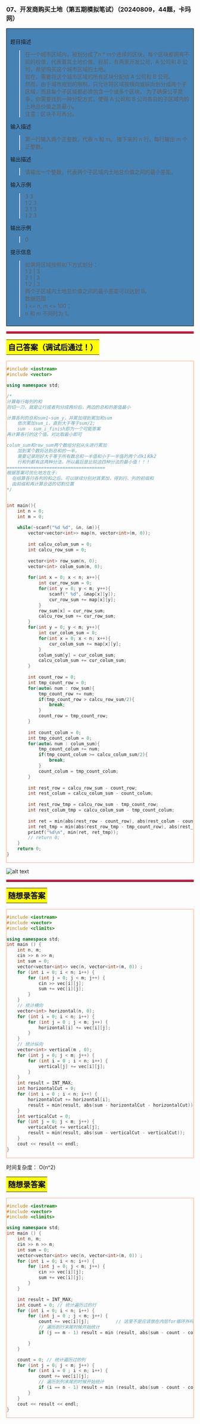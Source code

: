 ### 07、开发商购买土地（第五期模拟笔试）（20240809，44题，卡玛网）
<div style="border: 1px solid black; padding: 10px; background-color: SteelBlue;">

题目描述
>在一个城市区域内，被划分成了n * m个连续的区块，每个区块都拥有不同的权值，代表着其土地价值。目前，有两家开发公司，A 公司和 B 公司，希望购买这个城市区域的土地。   
现在，需要将这个城市区域的所有区块分配给 A 公司和 B 公司。  
然而，由于城市规划的限制，只允许将区域按横向或纵向划分成两个子区域，而且每个子区域都必须包含一个或多个区块。 为了确保公平竞争，你需要找到一种分配方式，使得 A 公司和 B 公司各自的子区域内的土地总价值之差最小。   
注意：区块不可再分。

输入描述
>第一行输入两个正整数，代表 n 和 m。 
接下来的 n 行，每行输出 m 个正整数。

输出描述
>请输出一个整数，代表两个子区域内土地总价值之间的最小差距。

输入示例
>3 3  
1 2 3  
2 1 3  
1 2 3  

输出示例
>0

提示信息
>如果将区域按照如下方式划分：  
1 2 | 3  
2 1 | 3  
1 2 | 3   
两个子区域内土地总价值之间的最小差距可以达到 0。  
数据范围：  
1 <= n, m <= 100；  
n 和 m 不同时为 1。  

  </p>
</div>

<hr style="border-top: 5px solid #DC143C;">
<table>
  <tr>
    <td bgcolor="Yellow" style="padding: 5px; border: 0px solid black;">
      <span style="font-weight: bold; font-size: 20px;color: black;">
      自己答案（调试后通过！）
      </span>
    </td>
  </tr>
</table>
<div style="padding: 0px; border: 1.5px solid LightSalmon; margin-bottom: 10px;">

```C++
#include <iostream>
#include <vector>

using namespace std;

/*
计算每行每列的和
则切一刀，就是让行或者列分成两份后，两边的总和的差值最小

计算各列的总和sum1~sum_y，并累加得到累加和sum
    依次累加sum_i，直到大于等于sum/2;
    sum - sum_i_finish即为一个可能答案
再计算各行的这个值，对比取最小即可

colum_sum和row_sum两个数组分别从头进行累加
    加到某个数将达到总和的一半，
    需要记录刚好大于等于所有数总和一半值和小于一半值的两个点k1和k2
    行和列都有这两种分法，所以最后是比较这四种分法的最小值！！！
=====================================
根据答案可优化地方在于:
  在结算各行各列的和之后，可以继续分别对其累加，得到行、列的前缀和
  由前缀和再计算合适的切割位置    
*/


int main(){
    int n = 0;
    int m = 0;
    
    while(~scanf("%d %d", &n, &m)){
        vector<vector<int>> map(n, vector<int>(m, 0));
        
        int calcu_colum_sum = 0;
        int calcu_row_sum = 0;
        
        vector<int> row_sum(n, 0);
        vector<int> colum_sum(m, 0);
        
        for(int x = 0; x < n; x++){
            int cur_row_sum = 0;
            for(int y = 0; y < m; y++){
                scanf(" %d", &map[x][y]);
                cur_row_sum += map[x][y];
            }
            row_sum[x] = cur_row_sum;
            calcu_row_sum += cur_row_sum;
        }
        for(int y = 0; y < m; y++){
            int cur_colum_sum = 0;
            for(int x = 0; x < n; x++){
                cur_colum_sum += map[x][y];
            }
            colum_sum[y] = cur_colum_sum;
            calcu_colum_sum += cur_colum_sum;
        }
        
        int count_row = 0;
        int tmp_count_row = 0;
        for(auto& num : row_sum){
            tmp_count_row += num;
            if(tmp_count_row > calcu_row_sum/2){
                break;
            }
            count_row = tmp_count_row;
        }
        
        int count_colum = 0;
        int tmp_count_colum = 0;
        for(auto& num : colum_sum){
            tmp_count_colum += num;
            if(tmp_count_colum >= calcu_colum_sum/2){
                break;
            }
            count_colum = tmp_count_colum;
        }
        
        int rest_row = calcu_row_sum - count_row;
        int rest_colum = calcu_colum_sum - count_colum;
        
        int rest_row_tmp = calcu_row_sum - tmp_count_row;
        int rest_colum_tmp = calcu_colum_sum - tmp_count_colum;
        
        int ret = min(abs(rest_row - count_row), abs(rest_colum - count_colum));
        int ret_tmp = min(abs(rest_row_tmp - tmp_count_row), abs(rest_colum_tmp - tmp_count_colum));
        printf("%d\n", min(ret, ret_tmp));
        // return 0;
    }
    return 0;
}
```

</div>

![alt text](image/d87af7f16702e5184524db9a4163c9e.png)

<hr style="border-top: 5px solid #DC143C;">

<table>
  <tr>
    <td bgcolor="Yellow" style="padding: 5px; border: 0px solid black;">
      <span style="font-weight: bold; font-size: 20px;color: black;">
      随想录答案
      </span>
    </td>
  </tr>
</table>

<div style="padding: 0px; border: 1.5px solid LightSalmon; margin-bottom: 10px">

```C++
#include <iostream>
#include <vector>
#include <climits>

using namespace std;
int main () {
    int n, m;
    cin >> n >> m;
    int sum = 0;
    vector<vector<int>> vec(n, vector<int>(m, 0)) ;
    for (int i = 0; i < n; i++) {
        for (int j = 0; j < m; j++) {
            cin >> vec[i][j];
            sum += vec[i][j];
        }
    }
    // 统计横向
    vector<int> horizontal(n, 0);
    for (int i = 0; i < n; i++) {
        for (int j = 0 ; j < m; j++) {
            horizontal[i] += vec[i][j];
        }
    }
    // 统计纵向
    vector<int> vertical(m , 0);
    for (int j = 0; j < m; j++) {
        for (int i = 0 ; i < n; i++) {
            vertical[j] += vec[i][j];
        }
    }
    int result = INT_MAX;
    int horizontalCut = 0;
    for (int i = 0 ; i < n; i++) {
        horizontalCut += horizontal[i];
        result = min(result, abs(sum - horizontalCut - horizontalCut));
    }
    int verticalCut = 0;
    for (int j = 0; j < m; j++) {
        verticalCut += vertical[j];
        result = min(result, abs(sum - verticalCut - verticalCut));
    }
    cout << result << endl;
}
```
</div>

时间复杂度： O(n^2)

<table>
  <tr>
    <td bgcolor="Yellow" style="padding: 5px; border: 0px solid black;">
      <span style="font-weight: bold; font-size: 20px;color: black;">
      随想录答案
      </span>
    </td>
  </tr>
</table>

<div style="padding: 0px; border: 1.5px solid LightSalmon; margin-bottom: 10px">

```C++
#include <iostream>
#include <vector>
#include <climits>

using namespace std;
int main () {
    int n, m;
    cin >> n >> m;
    int sum = 0;
    vector<vector<int>> vec(n, vector<int>(m, 0)) ;
    for (int i = 0; i < n; i++) {
        for (int j = 0; j < m; j++) {
            cin >> vec[i][j];
            sum += vec[i][j];
        }
    }

    int result = INT_MAX;
    int count = 0; // 统计遍历过的行
    for (int i = 0; i < n; i++) {
        for (int j = 0 ; j < m; j++) {
            count += vec[i][j];          // 这里不是应该放在内层for循环外吗？？？就不用下面的(j == m - 1)判断了。测试后是对的。
            // 遍历到行末尾时候开始统计
            if (j == m - 1) result = min (result, abs(sum - count - count));

        }
    }

    count = 0; // 统计遍历过的列
    for (int j = 0; j < m; j++) {
        for (int i = 0 ; i < n; i++) {
            count += vec[i][j];
            // 遍历到列末尾的时候开始统计
            if (i == n - 1) result = min (result, abs(sum - count - count));
        }
    }
    cout << result << endl;
}
```
</div>
